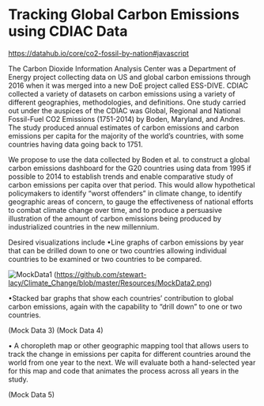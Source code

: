 # Tracking Global Carbon Emissions using CDIAC Data

https://datahub.io/core/co2-fossil-by-nation#javascript

The Carbon Dioxide Information Analysis Center was a Department of Energy project collecting data on US and global carbon emissions through 2016 when it was merged into a new DoE project called ESS-DIVE. CDIAC collected a variety of datasets on carbon emissions using a variety of different geographies, methodologies, and definitions. One study carried out under the auspices of the CDIAC was Global, Regional and National Fossil-Fuel CO2 Emissions (1751-2014) by Boden, Maryland, and Andres. The study produced annual estimates of carbon emissions and carbon emissions per capita for the majority of the world’s countries, with some countries having data going back to 1751. 

We propose to use the data collected by Boden et al. to construct a global carbon emissions dashboard for the G20 countries using data from 1995 if possible to 2014 to establish trends and enable comparative study of carbon emissions per capita over that period. This would allow hypothetical policymakers to identify “worst offenders” in climate change, to identify geographic areas of concern, to gauge the effectiveness of national efforts to combat climate change over time, and to produce a persuasive illustration of the amount of carbon emissions being produced by industrialized countries in the new millennium. 

Desired visualizations include
     •Line graphs of carbon emissions by year that can be drilled down to one or two countries allowing individual countries to be examined or two countries to be compared.

![MockData1](https://github.com/stewart-lacy/Climate_Change/blob/master/Resources/MockData1.png) (https://github.com/stewart-lacy/Climate_Change/blob/master/Resources/MockData2.png) 

•Stacked bar graphs that show each countries’ contribution to global carbon emissions, again with the capability to “drill down” to one or two countries.
    
 
(Mock Data 3) (Mock Data 4) 
    
 • A choropleth map or other geographic mapping tool that allows users to track the change in emissions per capita for different countries around the world from one year to the next. We will evaluate both a hand-selected year for this map and code that animates the process across all years in the study. 
    
    
 (Mock Data 5)
 

  
